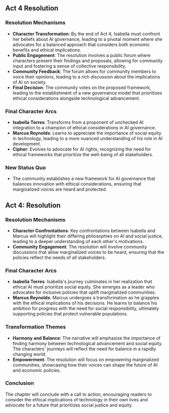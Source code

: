 ## Act 4 Resolution

### Resolution Mechanisms
- **Character Transformation**: By the end of Act 4, Isabella must confront her beliefs about AI governance, leading to a pivotal moment where she advocates for a balanced approach that considers both economic benefits and ethical implications.
- **Public Engagement**: The resolution involves a public forum where characters present their findings and proposals, allowing for community input and fostering a sense of collective responsibility.
- **Community Feedback**: The forum allows for community members to voice their opinions, leading to a rich discussion about the implications of AI on society.
- **Final Decision**: The community votes on the proposed framework, leading to the establishment of a new governance model that prioritizes ethical considerations alongside technological advancement.

### Final Character Arcs
- **Isabella Torres**: Transforms from a proponent of unchecked AI integration to a champion of ethical considerations in AI governance.
- **Marcus Reynolds**: Learns to appreciate the importance of social equity in technology, leading to a more nuanced understanding of his role in AI development.
- **Cipher**: Evolves to advocate for AI rights, recognizing the need for ethical frameworks that prioritize the well-being of all stakeholders.

### New Status Quo
- The community establishes a new framework for AI governance that balances innovation with ethical considerations, ensuring that marginalized voices are heard and protected.
## Act 4: Resolution

### Resolution Mechanisms
- **Character Confrontations**: Key confrontations between Isabella and Marcus will highlight their differing philosophies on AI and social justice, leading to a deeper understanding of each other's motivations.
- **Community Engagement**: The resolution will involve community discussions that allow marginalized voices to be heard, ensuring that the policies reflect the needs of all stakeholders.

### Final Character Arcs
- **Isabella Torres**: Isabella's journey culminates in her realization that ethical AI must prioritize social equity. She emerges as a leader who advocates for inclusive policies that uplift marginalized communities.
- **Marcus Reynolds**: Marcus undergoes a transformation as he grapples with the ethical implications of his decisions. He learns to balance his ambition for progress with the need for social responsibility, ultimately supporting policies that protect vulnerable populations.

### Transformation Themes
- **Harmony and Balance**: The narrative will emphasize the importance of finding harmony between technological advancement and social equity. The characters' journeys will reflect the need for balance in a rapidly changing world.
- **Empowerment**: The resolution will focus on empowering marginalized communities, showcasing how their voices can shape the future of AI and economic policies.

### Conclusion
The chapter will conclude with a call to action, encouraging readers to consider the ethical implications of technology in their own lives and advocate for a future that prioritizes social justice and equity.
